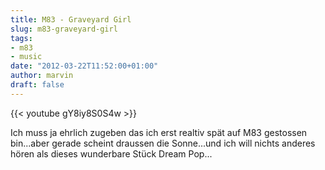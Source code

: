 ```yaml
---
title: M83 - Graveyard Girl
slug: m83-graveyard-girl
tags:
- m83
- music
date: "2012-03-22T11:52:00+01:00"
author: marvin
draft: false
---
```

{{< youtube gY8iy8S0S4w >}}

Ich muss ja ehrlich zugeben das ich erst realtiv spät auf M83 gestossen
bin...aber gerade scheint draussen die Sonne...und ich will nichts
anderes hören als dieses wunderbare Stück Dream Pop...